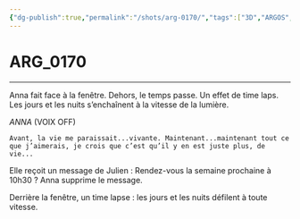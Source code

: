 ```yaml
---
{"dg-publish":true,"permalink":"/shots/arg-0170/","tags":["3D","ARGOS","Shots"]}
---
```



# ARG_0170
---
Anna fait face à la fenêtre. Dehors, le temps passe. Un effet de time laps. Les jours et les nuits s’enchaînent à la vitesse de la lumière.

*ANNA* (VOIX OFF) 
```
Avant, la vie me paraissait...vivante. Maintenant...maintenant tout ce que j’aimerais, je crois que c’est qu’il y en est juste plus, de vie... 
```

Elle reçoit un message de Julien : Rendez-vous la semaine prochaine à 10h30 ? Anna supprime le message. 

Derrière la fenêtre, un time lapse : les jours et les nuits défilent à toute vitesse. 

